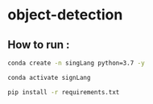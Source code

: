 # object-detection

## How to run :

```bash
conda create -n singLang python=3.7 -y
```


```bash
conda activate signLang
```

```bash
pip install -r requirements.txt
```